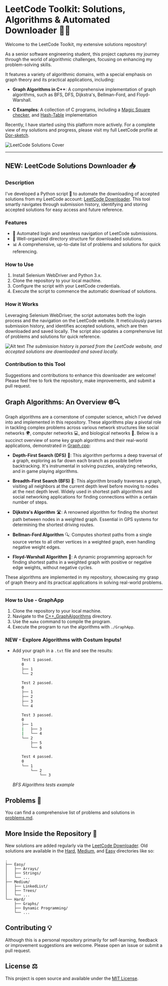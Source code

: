 # LeetCode Toolkit: Solutions, Algorithms & Automated Downloader 🤖🧩

Welcome to the LeetCode Toolkit, my extensive solutions repository!

As a senior software engineering student, this project captures my journey through the world of algorithmic challenges, focusing on enhancing my problem-solving skills.

It features a variety of algorithmic domains, with a special emphasis on graph theory and its practical applications, including:

- **Graph Algorithms in C++**: A comprehensive implementation of graph algorithms, such as BFS, DFS, Dijkstra's, Bellman-Ford, and Floyd-Warshall.

- **C Examples**: A collection of C programs, including a [Magic Square checker](./C_Examples/magic/README.md), and [Hash-Table](./C_Examples/hash.c) implementation

Recently, I have started using this platform more actively. For a complete view of my solutions and progress, please visit my full LeetCode profile at [Dor-sketch](https://leetcode.com/Dor-sketch/).

![LeetCode Solutions Cover](./cover.png)

---

## NEW: LeetCode Solutions Downloader 📥

### Description

I've developed a Python script 🐍 to automate the downloading of accepted solutions from my LeetCode account: [LeetCode Downloader](download.py). This tool smartly navigates through submission history, identifying and storing accepted solutions for easy access and future reference.

### Features

- 🔄 Automated login and seamless navigation of LeetCode submissions.
- 📁 Well-organized directory structure for downloaded solutions.
- 📊 A comprehensive, up-to-date list of problems and solutions for quick referencing.

### How to Use

1. Install Selenium WebDriver and Python 3.x.
2. Clone the repository to your local machine.
3. Configure the script with your LeetCode credentials.
4. Execute the script to commence the automatic download of solutions.

### How it Works

Leveraging Selenium WebDriver, the script automates both the login process and the navigation on the LeetCode website. It meticulously parses submission history, and identifies accepted solutions, which are then downloaded and saved locally. The script also updates a comprehensive list of problems and solutions for quick reference.

![Alt text](image.png)
_The submission history is parsed from the LeetCode website, and accepted solutions are downloaded and saved locally._

### Contribution to this Tool

Suggestions and contributions to enhance this downloader are welcome! Please feel free to fork the repository, make improvements, and submit a pull request.

## Graph Algorithms: An Overview 🌐🔍

Graph algorithms are a cornerstone of computer science, which I've delved into and implemented in this repository. These algorithms play a pivotal role in tackling complex problems across various network structures like social networks 🌍, computer networks 💻, and biological networks 🧬. Below is a succinct overview of some key graph algorithms and their real-world applications, demonstrated in [Graph.cpp](C++_GraphAlgorithms/Graph.cpp):

- **Depth-First Search (DFS)** 🌳: This algorithm performs a deep traversal of a graph, exploring as far down each branch as possible before backtracking. It's instrumental in solving puzzles, analyzing networks, and in game playing algorithms.

- **Breadth-First Search (BFS)** 🌊: This algorithm broadly traverses a graph, visiting all neighbors at the current depth level before moving to nodes at the next depth level. Widely used in shortest path algorithms and social networking applications for finding connections within a certain number of steps.

- **Dijkstra's Algorithm** 🛣️: A renowned algorithm for finding the shortest path between nodes in a weighted graph. Essential in GPS systems for determining the shortest driving routes.

- **Bellman-Ford Algorithm** 🔍: Computes shortest paths from a single source vertex to all other vertices in a weighted graph, even handling negative weight edges.

- **Floyd-Warshall Algorithm** 🔗: A dynamic programming approach for finding shortest paths in a weighted graph with positive or negative edge weights, without negative cycles.

These algorithms are implemented in my repository, showcasing my grasp of graph theory and its practical applications in solving real-world problems.

---

### How to Use - GraphApp

1. Clone the repository to your local machine.
2. Navigate to the [C++_GraphAlgorithms](C++_GraphAlgorithms) directory.
3. Use the `make` command to compile the program.
4. Execute the program to run the algorithms with `./GraphApp`.

### **NEW** - Explore Algorithms with Costum Inputs!

- Add your graph in a `.txt` file and see the results:

    ```bash
        Test 1 passed.
        0
        ├── 1
        └── 2

        Test 2 passed.
        0
        ├── 1
        ├── 2
        ├── 3
        └── 4

        Test 3 passed.
        0
        ├── 1
        |   ├── 3
        |   └── 4
        └── 2
            ├── 5
            └── 6

        Test 4 passed.
        0
        └── 1
            └── 2
                └── 3
    ```

    _BFS Algorithms tests example_

## Problems 🧩

You can find a comprehensive list of problems and solutions in [problems.md](problems.md).

## More Inside the Repository 📂

New solutions are added regularly via the [LeetCode Downloader](download.py). Old solutions are available in the [Hard](Hard), [Medium](Medium), and [Easy](Easy) directories like so:

```plaintext
.
├── Easy/
│   ├── Arrays/
│   ├── Strings/
│   └── ...
├── Medium/
│   ├── LinkedList/
│   ├── Trees/
│   └── ...
└── Hard/
    ├── Graphs/
    ├── Dynamic Programming/
    └── ...
```

## Contributing 💡

Although this is a personal repository primarily for self-learning, feedback or improvement suggestions are welcome. Please open an issue or submit a pull request.

## License ⚖️

This project is open source and available under the [MIT License](LICENSE).
